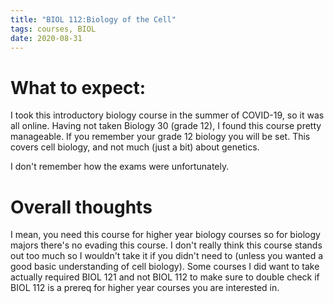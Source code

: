 ```yaml
---
title: "BIOL 112:Biology of the Cell"
tags: courses, BIOL
date: 2020-08-31
---
```


# What to expect:
I took this introductory biology course in the summer of COVID-19, so it was all online. Having not taken Biology 30 (grade 12), I found this course pretty manageable. If you remember your grade 12 biology you will be set. This covers cell biology, and not much (just a bit) about genetics. 

I don't remember how the exams were unfortunately.

# Overall thoughts
I mean, you need this course for higher year biology courses so for biology majors there's no evading this course. I don't really think this course stands out too much so I wouldn't take it if you didn't need to (unless you wanted a good basic understanding of cell biology). Some courses I did want to take actually required BIOL 121 and not BIOL 112 to make sure to double check if BIOL 112 is a prereq for higher year courses you are interested in.
